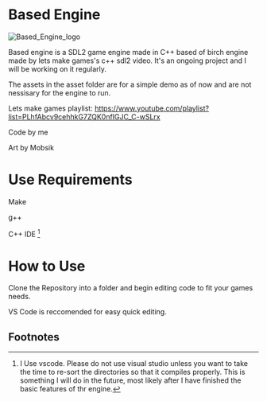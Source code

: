 # Based Engine

![Based_Engine_logo](https://user-images.githubusercontent.com/76536315/235335455-d4e34e22-4040-49be-ba77-31bdb6cd34b4.png)

Based engine is a SDL2 game engine made in C++ based of birch engine made by lets make games's c++ sdl2 video. It's an ongoing project and I will be working on it regularly.

The assets in the asset folder are for a simple demo as of now and are not nessisary for the engine to run.

Lets make games playlist:
https://www.youtube.com/playlist?list=PLhfAbcv9cehhkG7ZQK0nfIGJC_C-wSLrx

Code by me

Art by Mobsik

# Use Requirements

Make

g++

C++ IDE [^1]

[^1]: I Use vscode. Please do not use visual studio unless you want to take the time to re-sort the directories so that it compiles properly. This is something I will do in the future, most likely after I have finished the basic features of thr engine.

# How to Use

Clone the Repository into a folder and begin editing code to fit your games needs. 

VS Code is reccomended for easy quick editing.

## Footnotes
